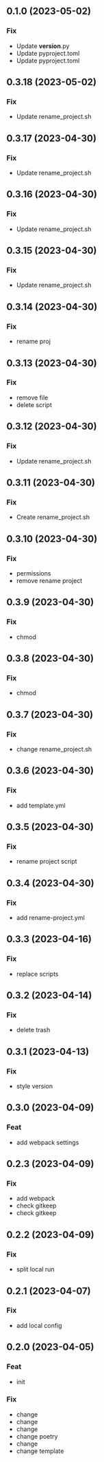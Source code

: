 ## 0.1.0 (2023-05-02)

### Fix

- Update __version__.py
- Update pyproject.toml
- Update pyproject.toml

## 0.3.18 (2023-05-02)

### Fix

- Update rename_project.sh

## 0.3.17 (2023-04-30)

### Fix

- Update rename_project.sh

## 0.3.16 (2023-04-30)

### Fix

- Update rename_project.sh

## 0.3.15 (2023-04-30)

### Fix

- Update rename_project.sh

## 0.3.14 (2023-04-30)

### Fix

- rename proj

## 0.3.13 (2023-04-30)

### Fix

- remove file
- delete script

## 0.3.12 (2023-04-30)

### Fix

- Update rename_project.sh

## 0.3.11 (2023-04-30)

### Fix

- Create rename_project.sh

## 0.3.10 (2023-04-30)

### Fix

- permissions
- remove rename project

## 0.3.9 (2023-04-30)

### Fix

- chmod

## 0.3.8 (2023-04-30)

### Fix

- chmod

## 0.3.7 (2023-04-30)

### Fix

- change rename_project.sh

## 0.3.6 (2023-04-30)

### Fix

- add template.yml

## 0.3.5 (2023-04-30)

### Fix

- rename project script

## 0.3.4 (2023-04-30)

### Fix

- add rename-project.yml

## 0.3.3 (2023-04-16)

### Fix

- replace scripts

## 0.3.2 (2023-04-14)

### Fix

- delete trash

## 0.3.1 (2023-04-13)

### Fix

- style version

## 0.3.0 (2023-04-09)

### Feat

- add webpack settings

## 0.2.3 (2023-04-09)

### Fix

- add webpack
- check gitkeep
- check gitkeep

## 0.2.2 (2023-04-09)

### Fix

- split local run

## 0.2.1 (2023-04-07)

### Fix

- add local config

## 0.2.0 (2023-04-05)

### Feat

- init

### Fix

- change
- change
- change
- change poetry
- change
- change template
